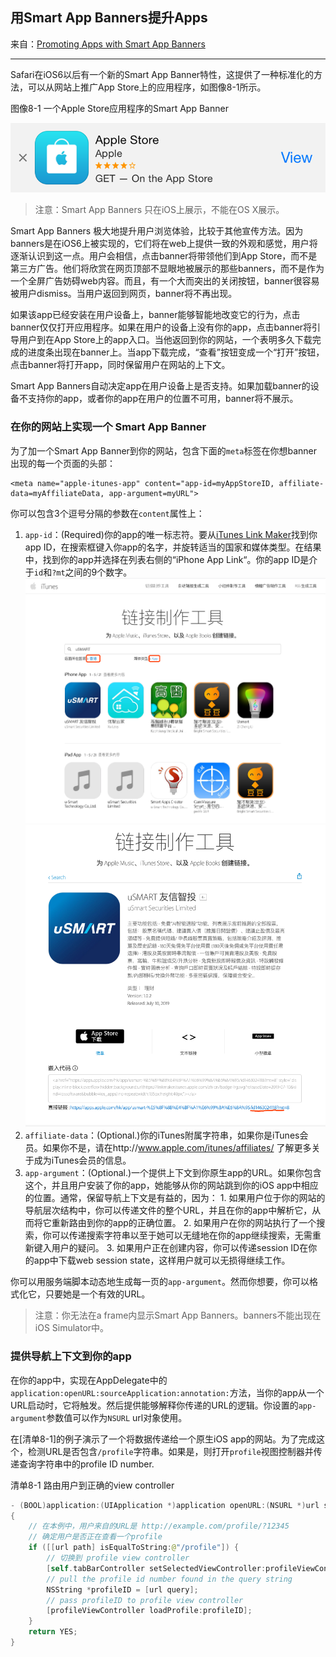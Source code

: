 ## 用Smart App Banners提升Apps

来自：[Promoting Apps with Smart App Banners](https://developer.apple.com/library/archive/documentation/AppleApplications/Reference/SafariWebContent/PromotingAppswithAppBanners/PromotingAppswithAppBanners.html#//apple_ref/doc/uid/TP40002051-CH6-SW1)

---

Safari在iOS6以后有一个新的Smart App Banner特性，这提供了一种标准化的方法，可以从网站上推广App Store上的应用程序，如图像8-1所示。



图像8-1 一个Apple Store应用程序的Smart App Banner

![](https://raw.githubusercontent.com/univer2012/personal-document/master/Pictures/2019/smartbanner_2x.png)

> 注意：Smart App Banners 只在iOS上展示，不能在OS X展示。



Smart App Banners 极大地提升用户浏览体验，比较于其他宣传方法。因为banners是在iOS6上被实现的，它们将在web上提供一致的外观和感觉，用户将逐渐认识到这一点。用户会相信，点击banner将带领他们到App Store，而不是第三方广告。他们将欣赏在网页顶部不显眼地被展示的那些banners，而不是作为一个全屏广告妨碍web内容。而且，有一个大而突出的关闭按钮，banner很容易被用户dismiss。当用户返回到网页，banner将不再出现。

如果该app已经安装在用户设备上，banner能够智能地改变它的行为，点击banner仅仅打开应用程序。如果在用户的设备上没有你的app，点击banner将引导用户到在App Store上的app入口。当他返回到你的网站，一个表明多久下载完成的进度条出现在banner上。当app下载完成，“查看”按钮变成一个“打开”按钮，点击banner将打开app，同时保留用户在网站的上下文。

Smart App Banners自动决定app在用户设备上是否支持。如果加载banner的设备不支持你的app，或者你的app在用户的位置不可用，banner将不展示。

### 在你的网站上实现一个 Smart App Banner
为了加一个Smart App Banner到你的网站，包含下面的`meta`标签在你想banner出现的每一个页面的头部：
```
<meta name="apple-itunes-app" content="app-id=myAppStoreID, affiliate-data=myAffiliateData, app-argument=myURL">
```
你可以包含3个逗号分隔的参数在`content`属性上：
1. `app-id`：(Required)你的app的唯一标志符。要从[iTunes Link Maker](https://linkmaker.itunes.apple.com/zh-cn)找到你app ID，在搜索框键入你app的名字，并旋转适当的国家和媒体类型。在结果中，找到你的app并选择在列表右侧的“iPhone App Link“。你的app ID是介于`id`和`?mt`之间的9个数字。
![](https://raw.githubusercontent.com/univer2012/personal-document/master/Pictures/2019/smartbanner_3.png)
![](https://raw.githubusercontent.com/univer2012/personal-document/master/Pictures/2019/smartbanner_4.png)
2. `affiliate-data`：(Optional.)你的iTunes附属字符串，如果你是iTunes会员。如果你不是，请在http://www.apple.com/itunes/affiliates/ 了解更多关于成为iTunes会员的信息。
3. `app-argument`：(Optional.)一个提供上下文到你原生app的URL。如果你包含这个，并且用户安装了你的app，她能够从你的网站跳到你的iOS app中相应的位置。通常，保留导航上下文是有益的，因为：
		1. 如果用户位于你的网站的导航层次结构中，你可以传递文件的整个URL，并且在你的app中解析它，从而将它重新路由到你的app的正确位置。
		2. 如果用户在你的网站执行了一个搜索，你可以传递搜索字符串以至于她可以无缝地在你的app继续搜索，无需重新键入用户的疑问。
		3. 如果用户正在创建内容，你可以传递session ID在你的app中下载web session state，这样用户就可以无损得继续工作。

你可以用服务端脚本动态地生成每一页的`app-argument`。然而你想要，你可以格式化它，只要她是一个有效的URL。

> 注意：你无法在a frame内显示Smart App Banners。banners不能出现在iOS Simulator中。

### 提供导航上下文到你的app

在你的app中，实现在AppDelegate中的`application:openURL:sourceApplication:annotation:`方法，当你的app从一个URL启动时，它将触发。然后提供能够解释你传递的URL的逻辑。你设置的`app-argument`参数值可以作为`NSURL` url对象使用。

在[清单8-1]的例子演示了一个将数据传递给一个原生iOS app的网站。为了完成这个，检测URL是否包含`/profile`字符串。如果是，则打开`profile`视图控制器并传递查询字符串中的profile ID number.

清单8-1 路由用户到正确的view controller
```swift
- (BOOL)application:(UIApplication *)application openURL:(NSURL *)url sourceApplication:(NSString *)sourceApplication annotation:(id)annotation
{
    // 在本例中，用户来自的URL是 http://example.com/profile/?12345
    // 确定用户是否正在查看一个profile
    if ([[url path] isEqualToString:@"/profile"]) {
        // 切换到 profile view controller
        [self.tabBarController setSelectedViewController:profileViewController];
        // pull the profile id number found in the query string
        NSString *profileID = [url query];
        // pass profileID to profile view controller
        [profileViewController loadProfile:profileID];
    }
    return YES;
}
```

